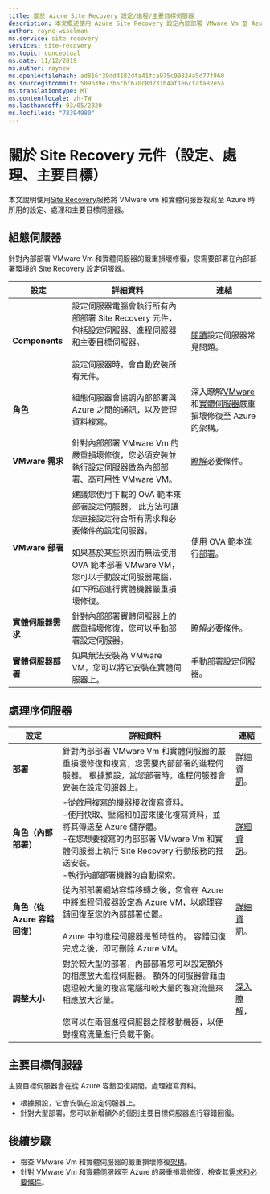 ```yaml
---
title: 關於 Azure Site Recovery 設定/進程/主要目標伺服器
description: 本文概述使用 Azure Site Recovery 設定內部部署 VMware Vm 至 Azure 的嚴重損壞修復時的設定、處理和主要目標伺服器。
author: rayne-wiselman
ms.service: site-recovery
services: site-recovery
ms.topic: conceptual
ms.date: 11/12/2019
ms.author: raynew
ms.openlocfilehash: ad816f39dd4182dfa41fca975c99824a5d77f860
ms.sourcegitcommit: 509b39e73b5cbf670c8d231b4af1e6cfafa82e5a
ms.translationtype: MT
ms.contentlocale: zh-TW
ms.lasthandoff: 03/05/2020
ms.locfileid: "78394980"
---
```

# <a name="about-site-recovery-components-configuration-process-master-target"></a>關於 Site Recovery 元件（設定、處理、主要目標）

本文說明使用[Site Recovery](site-recovery-overview.md)服務將 VMware vm 和實體伺服器複寫至 Azure 時所用的設定、處理和主要目標伺服器。

## <a name="configuration-server"></a>組態伺服器

針對內部部署 VMware Vm 和實體伺服器的嚴重損壞修復，您需要部署在內部部署環境的 Site Recovery 設定伺服器。

**設定** | **詳細資料** | **連結**
--- | --- | ---
**Components**  | 設定伺服器電腦會執行所有內部部署 Site Recovery 元件，包括設定伺服器、進程伺服器和主要目標伺服器。<br/><br/> 設定伺服器時，會自動安裝所有元件。 | [閱讀](vmware-azure-common-questions.md#configuration-server)設定伺服器常見問題。
**角色** | 組態伺服器會協調內部部署與 Azure 之間的通訊，以及管理資料複寫。 | 深入瞭解[VMware](vmware-azure-architecture.md)和[實體伺服器](physical-azure-architecture.md)嚴重損壞修復至 Azure 的架構。
**VMware 需求** | 針對內部部署 VMware Vm 的嚴重損壞修復，您必須安裝並執行設定伺服器做為內部部署、高可用性 VMware VM。 | [瞭解](vmware-azure-deploy-configuration-server.md#prerequisites)必要條件。
**VMware 部署** | 建議您使用下載的 OVA 範本來部署設定伺服器。 此方法可讓您直接設定符合所有需求和必要條件的設定伺服器。<br/><br/> 如果基於某些原因而無法使用 OVA 範本部署 VMware VM，您可以手動設定伺服器電腦，如下所述進行實體機器嚴重損壞修復。 | 使用 OVA 範本進行[部署](vmware-azure-deploy-configuration-server.md#deploy-a-configuration-server-through-an-ova-template)。
**實體伺服器需求** | 針對內部部署實體伺服器上的嚴重損壞修復，您可以手動部署設定伺服器。 | [瞭解](physical-azure-set-up-source.md#prerequisites)必要條件。
**實體伺服器部署** | 如果無法安裝為 VMware VM，您可以將它安裝在實體伺服器上。 | 手動[部署](physical-azure-set-up-source.md#set-up-the-source-environment)設定伺服器。


## <a name="process-server"></a>處理序伺服器

**設定** | **詳細資料** | **連結**
--- | --- | ---
**部署**  | 針對內部部署 VMware Vm 和實體伺服器的嚴重損壞修復和複寫，您需要內部部署的進程伺服器。 根據預設，當您部署時，進程伺服器會安裝在設定伺服器上。 | [詳細資訊](vmware-azure-architecture.md?#architectural-components)。
**角色（內部部署）** | -從啟用複寫的機器接收復寫資料。<br/> -使用快取、壓縮和加密來優化複寫資料，並將其傳送至 Azure 儲存體。<br/> -在您想要複寫的內部部署 VMware Vm 和實體伺服器上執行 Site Recovery 行動服務的推送安裝。<br/> -執行內部部署機器的自動探索。 | [詳細資訊](vmware-physical-azure-config-process-server-overview.md#process-server)。 
**角色（從 Azure 容錯回復）** | 從內部部署網站容錯移轉之後，您會在 Azure 中將進程伺服器設定為 Azure VM，以處理容錯回復至您的內部部署位置。<br/><br/> Azure 中的進程伺服器是暫時性的。 容錯回復完成之後，即可刪除 Azure VM。 | [詳細資訊](vmware-azure-set-up-process-server-azure.md)。
**調整大小** | 對於較大型的部署，內部部署您可以設定額外的相應放大進程伺服器。 額外的伺服器會藉由處理較大量的複寫電腦和較大量的複寫流量來相應放大容量。<br/><br/> 您可以在兩個進程伺服器之間移動機器，以便對複寫流量進行負載平衡。 | [深入瞭解](vmware-azure-set-up-process-server-scale.md)，


## <a name="master-target-server"></a>主要目標伺服器

主要目標伺服器會在從 Azure 容錯回復期間，處理複寫資料。

- 根據預設，它會安裝在設定伺服器上。
- 針對大型部署，您可以新增額外的個別主要目標伺服器進行容錯回復。


## <a name="next-steps"></a>後續步驟
- 檢查 VMware Vm 和實體伺服器的嚴重損壞修復[架構](vmware-azure-architecture.md)。
- 針對 VMware Vm 和實體伺服器至 Azure 的嚴重損壞修復，檢查其[需求和必要條件](vmware-physical-azure-support-matrix.md)。 
